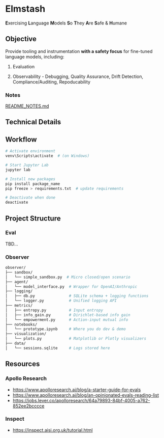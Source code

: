 # Elmstash

**E**xercising **L**anguage **M**odels **S**o **T**hey **A**re **S**afe & **H**umane

## Objective

Provide tooling and instrumentation **with a safety focus** for fine-tuned language models, including:

1. Evaluation

1. Observability - Debugging, Quality Assurance, Drift Detection, Compliance/Auditing, Repoducability

### Notes

[README_NOTES.md](./README_NOTES.md)

## Technical Details

## Workflow

```bash
# Activate environment
venv\Scripts\activate  # (on Windows)

# Start Jupyter Lab
jupyter lab

# Install new packages
pip install package_name
pip freeze > requirements.txt  # update requirements

# Deactivate when done
deactivate
```

## Project Structure

### Eval

TBD...

### Observer

```bash
observer/
├── sandbox/
│   └── simple_sandbox.py  # Micro closed/open scenario
├── agent/
│   └── model_interface.py  # Wrapper for OpenAI/Anthropic
├── logging/
│   ├── db.py               # SQLite schema + logging functions
│   └── logger.py           # Unified logging API
├── metrics/
│   ├── entropy.py          # Input entropy
│   ├── info_gain.py        # Dirichlet-based info gain
│   └── empowerment.py      # Action-input mutual info
├── notebooks/
│   └── prototype.ipynb     # Where you do dev & demo
├── visualization/
│   └── plots.py            # Matplotlib or Plotly visualizers
├── data/
│   └── sessions.sqlite     # Logs stored here
```

## Resources

### Apollo Research
- https://www.apolloresearch.ai/blog/a-starter-guide-for-evals
- https://www.apolloresearch.ai/blog/an-opinionated-evals-reading-list
- https://jobs.lever.co/apolloresearch/64a79893-84bf-4005-a762-852ee2bcccce

### Inspect
- https://inspect.aisi.org.uk/tutorial.html
